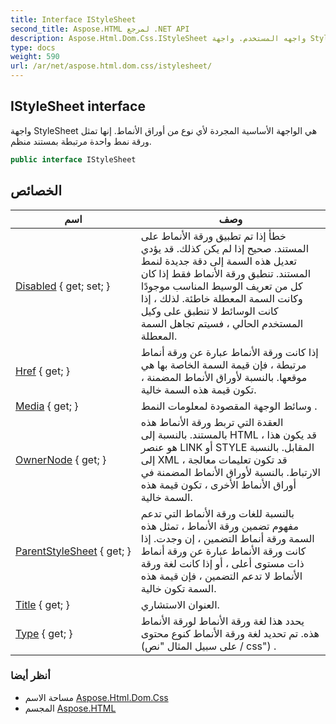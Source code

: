 ```yaml
---
title: Interface IStyleSheet
second_title: Aspose.HTML لمرجع .NET API
description: Aspose.Html.Dom.Css.IStyleSheet واجهه المستخدم. واجهة StyleSheet هي الواجهة الأساسية المجردة لأي نوع من أوراق الأنماط. إنها تمثل ورقة نمط واحدة مرتبطة بمستند منظم.
type: docs
weight: 590
url: /ar/net/aspose.html.dom.css/istylesheet/
---
```

## IStyleSheet interface

واجهة StyleSheet هي الواجهة الأساسية المجردة لأي نوع من أوراق الأنماط. إنها تمثل ورقة نمط واحدة مرتبطة بمستند منظم.

```csharp
public interface IStyleSheet
```

## الخصائص

| اسم | وصف |
| --- | --- |
| [Disabled](../../aspose.html.dom.css/istylesheet/disabled/) { get; set; } | خطأ إذا تم تطبيق ورقة الأنماط على المستند. صحيح إذا لم يكن كذلك. قد يؤدي تعديل هذه السمة إلى دقة جديدة لنمط المستند. تنطبق ورقة الأنماط فقط إذا كان كل من تعريف الوسيط المناسب موجودًا وكانت السمة المعطلة خاطئة. لذلك ، إذا كانت الوسائط لا تنطبق على وكيل المستخدم الحالي ، فسيتم تجاهل السمة المعطلة. |
| [Href](../../aspose.html.dom.css/istylesheet/href/) { get; } | إذا كانت ورقة الأنماط عبارة عن ورقة أنماط مرتبطة ، فإن قيمة السمة الخاصة بها هي موقعها. بالنسبة لأوراق الأنماط المضمنة ، تكون قيمة هذه السمة خالية. |
| [Media](../../aspose.html.dom.css/istylesheet/media/) { get; } | وسائط الوجهة المقصودة لمعلومات النمط . |
| [OwnerNode](../../aspose.html.dom.css/istylesheet/ownernode/) { get; } | العقدة التي تربط ورقة الأنماط هذه بالمستند. بالنسبة إلى HTML ، قد يكون هذا هو عنصر LINK أو STYLE المقابل. بالنسبة إلى XML ، قد تكون تعليمات معالجة الارتباط. بالنسبة لأوراق الأنماط المضمنة في أوراق الأنماط الأخرى ، تكون قيمة هذه السمة خالية. |
| [ParentStyleSheet](../../aspose.html.dom.css/istylesheet/parentstylesheet/) { get; } | بالنسبة للغات ورقة الأنماط التي تدعم مفهوم تضمين ورقة الأنماط ، تمثل هذه السمة ورقة أنماط التضمين ، إن وجدت. إذا كانت ورقة الأنماط عبارة عن ورقة أنماط ذات مستوى أعلى ، أو إذا كانت لغة ورقة الأنماط لا تدعم التضمين ، فإن قيمة هذه السمة تكون خالية. |
| [Title](../../aspose.html.dom.css/istylesheet/title/) { get; } | العنوان الاستشاري. |
| [Type](../../aspose.html.dom.css/istylesheet/type/) { get; } | يحدد هذا لغة ورقة الأنماط لورقة الأنماط هذه. تم تحديد لغة ورقة الأنماط كنوع محتوى (على سبيل المثال "نص / css") . |

### أنظر أيضا

* مساحة الاسم [Aspose.Html.Dom.Css](../../aspose.html.dom.css/)
* المجسم [Aspose.HTML](../../)


